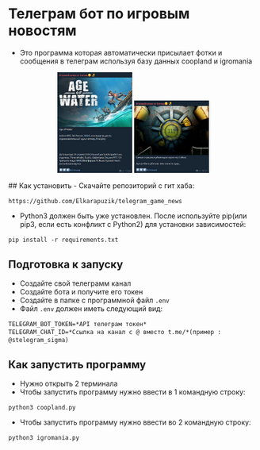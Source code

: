 # Телеграм бот по игровым новостям
- Это программа которая автоматически присылает фотки и сообщения в телеграм используя базу данных coopland и igromania
<p align="center">
<img src="https://github.com/Elkarapuzik/telegram_game_news/blob/main/img/example.PNG" style="width:30%"/>
<img src="https://github.com/Elkarapuzik/telegram_game_news/blob/main/img/example228.PNG" style="width:30%"/>
</p>
## Как установить
- Скачайте репозиторий с гит хаба:

```
https://github.com/Elkarapuzik/telegram_game_news
```

- Python3 должен быть уже установлен. После используйте pip(или pip3, если есть конфликт с Python2) для установки зависимостей:

```
pip install -r requirements.txt
``` 
## Подготовка к запуску
- Создайте свой телеграмм канал
- Создайте бота и получите его токен
- Создайте в папке с программной файл `.env`
- Файл `.env` должен иметь следующий вид:
```
TELEGRAM_BOT_TOKEN=*API телеграм токен*
TELEGRAM_CHAT_ID=*Ссылка на канал с @ вместо t.me/*(пример : @stelegram_sigma)
```

## Как запустить программу
- Нужно открыть 2 терминала
- Чтобы запустить программу нужно ввести в 1 командную строку:
```
python3 coopland.py
```
- Чтобы запустить программу нужно ввести во 2 командную строку:
```
python3 igromania.py
```
